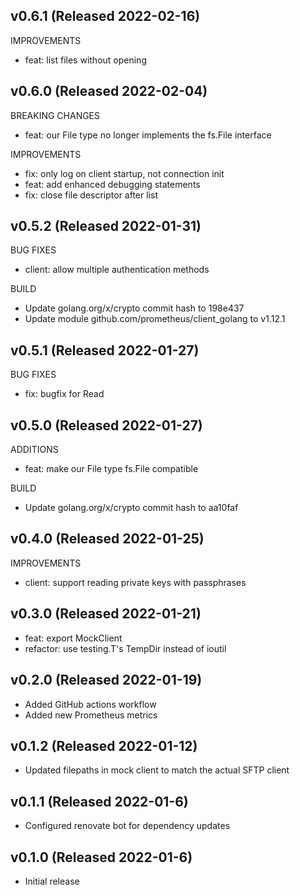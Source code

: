 ## v0.6.1 (Released 2022-02-16)

IMPROVEMENTS

- feat: list files without opening

## v0.6.0 (Released 2022-02-04)

BREAKING CHANGES

- feat: our File type no longer implements the fs.File interface

IMPROVEMENTS

- fix: only log on client startup, not connection init
- feat: add enhanced debugging statements
- fix: close file descriptor after list

## v0.5.2 (Released 2022-01-31)

BUG FIXES

- client: allow multiple authentication methods

BUILD

- Update golang.org/x/crypto commit hash to 198e437
- Update module github.com/prometheus/client_golang to v1.12.1

## v0.5.1 (Released 2022-01-27)

BUG FIXES

- fix: bugfix for Read

## v0.5.0 (Released 2022-01-27)

ADDITIONS

- feat: make our File type fs.File compatible

BUILD

- Update golang.org/x/crypto commit hash to aa10faf

## v0.4.0 (Released 2022-01-25)

IMPROVEMENTS

- client: support reading private keys with passphrases

## v0.3.0 (Released 2022-01-21)

- feat: export MockClient
- refactor: use testing.T's TempDir instead of ioutil

## v0.2.0 (Released 2022-01-19)

- Added GitHub actions workflow
- Added new Prometheus metrics

## v0.1.2 (Released 2022-01-12)

- Updated filepaths in mock client to match the actual SFTP client

## v0.1.1 (Released 2022-01-6)

- Configured renovate bot for dependency updates

## v0.1.0 (Released 2022-01-6)

- Initial release
